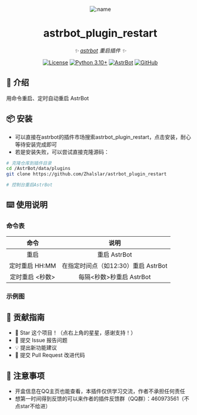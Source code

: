
<div align="center">

![:name](https://count.getloli.com/@astrbot_plugin_restart?name=astrbot_plugin_restart&theme=minecraft&padding=6&offset=0&align=top&scale=1&pixelated=1&darkmode=auto)

# astrbot_plugin_restart

_✨ [astrbot](https://github.com/AstrBotDevs/AstrBot) 重启插件 ✨_  

[![License](https://img.shields.io/badge/License-MIT-green.svg)](https://opensource.org/licenses/MIT)
[![Python 3.10+](https://img.shields.io/badge/Python-3.10%2B-blue.svg)](https://www.python.org/)
[![AstrBot](https://img.shields.io/badge/AstrBot-3.4%2B-orange.svg)](https://github.com/Soulter/AstrBot)
[![GitHub](https://img.shields.io/badge/作者-Zhalslar-blue)](https://github.com/Zhalslar)

</div>

## 🤝 介绍

用命令重启、定时自动重启 AstrBot

## 📦 安装

- 可以直接在astrbot的插件市场搜索astrbot_plugin_restart，点击安装，耐心等待安装完成即可
- 若是安装失败，可以尝试直接克隆源码：

```bash
# 克隆仓库到插件目录
cd /AstrBot/data/plugins
git clone https://github.com/Zhalslar/astrbot_plugin_restart

# 控制台重启AstrBot
```

## ⌨️ 使用说明

### 命令表

|     命令      |                    说明                    |
|:-------------:|:-----------------------------------------------:|
| 重启   | 重启 AstrBot  |
| 定时重启 HH:MM   | 在指定时间点（如12:30）重启 AstrBot  |
| 定时重启 <秒数>   |  每隔<秒数>秒重启 AstrBot  |

### 示例图

## 👥 贡献指南

- 🌟 Star 这个项目！（点右上角的星星，感谢支持！）
- 🐛 提交 Issue 报告问题
- 💡 提出新功能建议
- 🔧 提交 Pull Request 改进代码

## 📌 注意事项

- 开盒信息在QQ主页也能查看，本插件仅供学习交流，作者不承担任何责任
- 想第一时间得到反馈的可以来作者的插件反馈群（QQ群）：460973561（不点star不给进）
